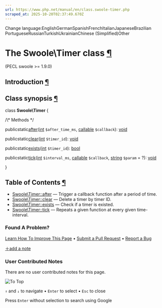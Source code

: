 ```yaml
---
url: https://www.php.net/manual/en/class.swoole-timer.php
scraped_at: 2025-10-20T02:37:49.670Z
---
```


Change language:EnglishGermanSpanishFrenchItalianJapaneseBrazilian PortugueseRussianTurkishUkrainianChinese (Simplified)Other

# The Swoole\\Timer class [¶](https://www.php.net/manual/en/class.swoole-timer.php\#class.swoole-timer)

(PECL swoole >= 1.9.0)

## Introduction [¶](https://www.php.net/manual/en/class.swoole-timer.php\#swoole-timer.intro)

## Class synopsis [¶](https://www.php.net/manual/en/class.swoole-timer.php\#swoole-timer.synopsis)

class **Swoole\\Timer**
{

/\\* Methods \*/

publicstatic[after](https://www.php.net/manual/en/swoole-timer.after.php)([int](https://www.php.net/manual/en/language.types.integer.php) `$after_time_ms`, [callable](https://www.php.net/manual/en/language.types.callable.php) `$callback`): [void](https://www.php.net/manual/en/language.types.void.php)

publicstatic[clear](https://www.php.net/manual/en/swoole-timer.clear.php)([int](https://www.php.net/manual/en/language.types.integer.php) `$timer_id`): [void](https://www.php.net/manual/en/language.types.void.php)

publicstatic[exists](https://www.php.net/manual/en/swoole-timer.exists.php)([int](https://www.php.net/manual/en/language.types.integer.php) `$timer_id`): [bool](https://www.php.net/manual/en/language.types.boolean.php)

publicstatic[tick](https://www.php.net/manual/en/swoole-timer.tick.php)([int](https://www.php.net/manual/en/language.types.integer.php) `$interval_ms`, [callable](https://www.php.net/manual/en/language.types.callable.php) `$callback`, [string](https://www.php.net/manual/en/language.types.string.php) `$param` = ?): [void](https://www.php.net/manual/en/language.types.void.php)

}

## Table of Contents [¶](https://www.php.net/manual/en/class.swoole-timer.php\#class.swoole-timer)

- [Swoole\\Timer::after](https://www.php.net/manual/en/swoole-timer.after.php) — Trigger a callback function after a period of time.
- [Swoole\\Timer::clear](https://www.php.net/manual/en/swoole-timer.clear.php) — Delete a timer by timer ID.
- [Swoole\\Timer::exists](https://www.php.net/manual/en/swoole-timer.exists.php) — Check if a timer is existed.
- [Swoole\\Timer::tick](https://www.php.net/manual/en/swoole-timer.tick.php) — Repeats a given function at every given time-interval.

### Found A Problem?

[Learn How To Improve This Page](https://github.com/php/doc-base/blob/master/README.md "This will take you to our contribution guidelines on GitHub")
•
[Submit a Pull Request](https://github.com/php/doc-en/blob/master/reference/swoole/swoole.timer.xml)
•
[Report a Bug](https://github.com/php/doc-en/issues/new?body=From%20manual%20page:%20https:%2F%2Fphp.net%2Fclass.swoole-timer%0A%0A---)

[＋add a note](https://www.php.net/manual/add-note.php?sect=class.swoole-timer&repo=en&redirect=https://www.php.net/manual/en/class.swoole-timer.php)

### User Contributed Notes

There are no user contributed notes for this page.

![To Top](https://www.php.net/images/to-top@2x.png)

`↑` and `↓` to navigate •
`Enter` to select •
`Esc` to close


Press `Enter` without
selection to search using Google